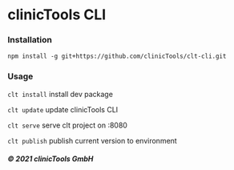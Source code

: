# clinicTools CLI

### Installation
`npm install -g git+https://github.com/clinicTools/clt-cli.git`

### Usage

`clt install` install dev package

`clt update` update clinicTools CLI

`clt serve` serve clt project on :8080

`clt publish` publish current version to environment


##### © 2021 clinicTools GmbH